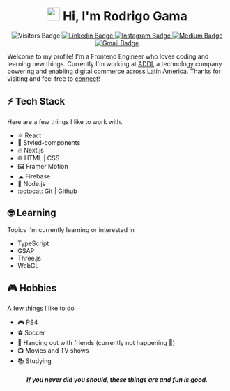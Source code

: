 <h1 align="center"><img src="https://user-images.githubusercontent.com/1108261/111002547-689cb200-8364-11eb-9130-ad135120e3c6.gif" width="30px"> Hi, I'm Rodrigo Gama</h1>

<!--
![visitors](https://visitor-badge.glitch.me/badge?page_id=rodrigogama)
[![Linkedin Badge](https://img.shields.io/badge/-Linkedin-blue?style=flat&logo=Linkedin&logoColor=white&link=https://www.linkedin.com/in/rodrigo-gama-baptista/)](https://www.linkedin.com/in/rodrigo-gama-baptista/)
[![Instagram Badge](https://img.shields.io/badge/@orodrigogama-E4405F?style=flat&logo=instagram&logoColor=white&link=https://instagram.com/orodrigogama/)](https://www.instagram.com/orodrigogama/)
[![Medium Badge](https://img.shields.io/badge/-@rodrigogamadev-12100E?style=flat&logo=Medium&logoColor=white&link=https://medium.com/@rodrigogamadev)](https://medium.com/@rodrigogamadev)
[![Gmail Badge](https://img.shields.io/badge/-rodrigogamadev-c14438?style=flat&logo=Gmail&logoColor=white&link=mailto:rodrigogamadev@gmail.com)](mailto:rodrigogamadev@gmail.com)
-->

<p align="center">
  <!-- Visitors Badge -->
  <img src="https://visitor-badge.glitch.me/badge?page_id=adnanazmee/rodrigogama" alt="Visitors Badge" />
  
  <!-- Linkedin Badge -->
  <a href="https://www.linkedin.com/in/rodrigo-gama-baptista/" target="_blank">
    <img src="https://img.shields.io/badge/-Linkedin-blue?style=flat&logo=Linkedin&logoColor=white&link=https://www.linkedin.com/in/rodrigo-gama-baptista/" alt="Linkedin Badge" />
  </a>
  
  <!-- Instagram Badge -->
  <a href="https://www.instagram.com/orodrigogama/" target="_blank">
    <img src="https://img.shields.io/badge/@orodrigogama-E4405F?style=flat&logo=instagram&logoColor=white&link=https://instagram.com/orodrigogama/" alt="Instagram Badge" />
  </a>
  
  <!-- Medium Badge -->
  <a href="https://medium.com/@rodrigogamadev" target="_blank">
    <img src="https://img.shields.io/badge/-@rodrigogamadev-12100E?style=flat&logo=Medium&logoColor=white&link=https://medium.com/@rodrigogamadev" alt="Medium Badge" />
  </a>
  
  <!-- Gmail Badge -->
  <a href="mailto:rodrigogamadev@gmail.com">
    <img src="https://img.shields.io/badge/-rodrigogamadev-c14438?style=flat&logo=Gmail&logoColor=white&link=mailto:rodrigogamadev@gmail.com" alt="Gmail Badge" />
  </a>
</p>

Welcome to my profile! I'm a Frontend Engineer who loves coding and learning new things. Currently I'm working at [ADDI](https://co.addi.com/), a technology company powering and enabling digital commerce across Latin America. Thanks for visiting and feel free to [connect](https://www.linkedin.com/in/rodrigo-gama-baptista/)!

## ⚡ Tech Stack

Here are a few things I like to work with.

* :atom_symbol: React
* 💅 Styled-components
* 🔥 Next.js
* 🌐 HTML | CSS
* 🖼️ Framer Motion
* ☁ Firebase
* 🚀 Node.js
* :octocat: Git | Github

## :nerd_face: Learning

Topics I'm currently learning or interested in

* TypeScript
* GSAP
* Three.js
* WebGL

## 🎮 Hobbies

A few things I like to do

* 🎮 PS4
* ⚽ Soccer
* 🍹 Hanging out with friends (currently not happening :microbe:)
* 📺 Movies and TV shows
* 📚 Studying

<h5 align="center"><em>If you never did you should, these things are and fun is good.</em></h5>

